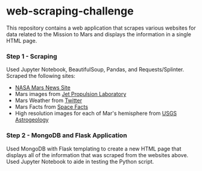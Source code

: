 # web-scraping-challenge
This repository contains a web application that scrapes various websites for data related to the Mission to Mars and displays the information in a single HTML page.

### Step 1 - Scraping
Used Jupyter Notebook, BeautifulSoup, Pandas, and Requests/Splinter. Scraped the following sites:
  - [NASA Mars News Site](https://mars.nasa.gov/news/?page=0&per_page=40&order=publish_date+desc%2Ccreated_at+desc&search=&category=19%2C165%2C184%2C204&blank_scope=Latest)
  - Mars images from [Jet Propulsion Laboratory](https://www.jpl.nasa.gov/about/)
  - Mars Weather from [Twitter](https://twitter.com/marswxreport?lang=en)
  - Mars Facts from [Space Facts](https://space-facts.com/mars/)
  - High resolution images for each of Mar's hemisphere from [USGS Astrogeology](https://astrogeology.usgs.gov/search/results?q=hemisphere+enhanced&k1=target&v1=Mars)
  
### Step 2 - MongoDB and Flask Application
Used MongoDB with Flask templating to create a new HTML page that displays all of the information that was scraped from the websites above. Used Jupyter Notebook to aide in testing the Python script.
